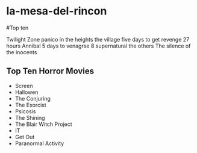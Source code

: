 # la-mesa-del-rincon



#Top ten

Twilight Zone
panico in the heights
the village
five days to get revenge
27 hours
Annibal
5 days to venagrse
8 supernatural
the others
The silence of the inocents

## Top Ten Horror Movies
- Screen
- Hallowen
- The Conjuring
- The Exorcist
- Psicosis
- The Shining
- The Blair Witch Project
- IT
- Get Out
- Paranormal Activity


